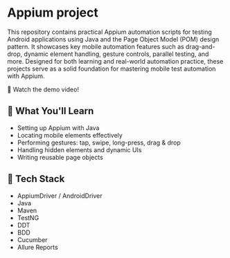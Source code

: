 # Appium project
This repository contains practical Appium automation scripts for testing Android applications using Java and the Page Object Model (POM) design pattern. It showcases key mobile automation features such as drag-and-drop, dynamic element handling, gesture controls, parallel testing, and more. Designed for both learning and real-world automation practice, these projects serve as a solid foundation for mastering mobile test automation with Appium.

🎥 Watch the demo video!

## 🚀 What You'll Learn
- Setting up Appium with Java
- Locating mobile elements effectively
- Performing gestures: tap, swipe, long-press, drag & drop
- Handling hidden elements and dynamic UIs
- Writing reusable page objects

## 🧰 Tech Stack
- AppiumDriver / AndroidDriver
- Java
- Maven
- TestNG
- DDT
- BDD
- Cucumber
- Allure Reports
